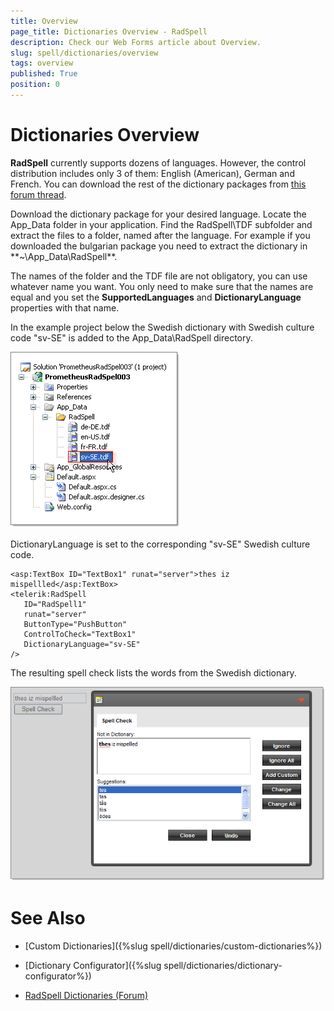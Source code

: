 ```yaml
---
title: Overview
page_title: Dictionaries Overview - RadSpell
description: Check our Web Forms article about Overview.
slug: spell/dictionaries/overview
tags: overview
published: True
position: 0
---
```


# Dictionaries Overview

**RadSpell** currently supports dozens of languages. However, the control distribution includes only 3 of them: English (American), German and French. You can download the rest of the dictionary packages from [this forum thread](https://www.telerik.com/community/forums/aspnet-ajax/spell/147971-radspell-dictionaries.aspx).

Download the dictionary package for your desired language. Locate the App_Data folder in your application. Find the RadSpell\TDF subfolder and extract the files to a folder, named after the language. For example if you downloaded the bulgarian package you need to extract the dictionary in **~\App_Data\RadSpell\**.

The names of the folder and the TDF file are not obligatory, you can use whatever name you want. You only need to make sure that the names are equal and you set the **SupportedLanguages** and **DictionaryLanguage** properties with that name.

In the example project below the Swedish dictionary with Swedish culture code "sv-SE" is added to the App_Data\RadSpell directory.

![](images/spell-dictionaries001.png)

DictionaryLanguage is set to the corresponding "sv-SE" Swedish culture code.

````ASP.NET
<asp:TextBox ID="TextBox1" runat="server">thes iz mispellled</asp:TextBox>
<telerik:RadSpell
   ID="RadSpell1"
   runat="server"
   ButtonType="PushButton"
   ControlToCheck="TextBox1"
   DictionaryLanguage="sv-SE"
/> 
````

The resulting spell check lists the words from the Swedish dictionary.

![](images/spell-dictionaries002.png)

# See Also

 * [Custom Dictionaries]({%slug spell/dictionaries/custom-dictionaries%})

 * [Dictionary Configurator]({%slug spell/dictionaries/dictionary-configurator%})

 * [RadSpell Dictionaries (Forum)](https://www.telerik.com/community/forums/aspnet-ajax/spell/147971-radspell-dictionaries.aspx)
